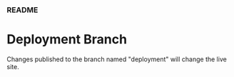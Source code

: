 ### README

# Deployment Branch

Changes published to the branch named "deployment" will change the live site.

